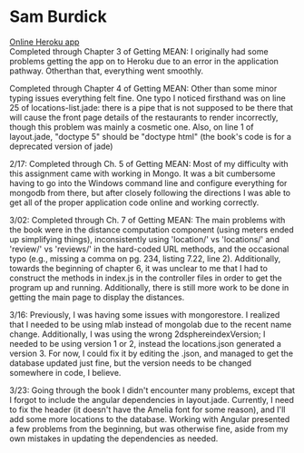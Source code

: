 # Sam Burdick

[Online Heroku app](https://stormy-everglades-97873.herokuapp.com/)  
Completed through Chapter 3 of Getting MEAN: I originally had some problems getting the app on to Heroku due to an error in the application pathway. Otherthan that, everything went smoothly.

Completed through Chapter 4 of Getting MEAN: Other than some minor typing issues everything felt fine. One typo I noticed firsthand was on line 25 of locations-list.jade: there is a pipe that is not supposed to be there that will cause the front page details of the restaurants to render incorrectly, though this problem was mainly a cosmetic one.
Also, on line 1 of layout.jade, "doctype 5" should be "doctype html" (the book's code is for a deprecated version of jade)

2/17: Completed through Ch. 5 of Getting MEAN: Most of my difficulty with this  assignment came with working in Mongo. It was a bit cumbersome having to go into the Windows command line and configure everything for mongodb from there, but after closely following the directions I was able to get all of the proper application code online and working correctly.

3/02: Completed through Ch. 7 of Getting MEAN: The main problems with the book were in the distance computation component (using meters ended up simplifying things), inconsistently using 'location/' vs 'locations/' and 'review/' vs 'reviews/' in the hard-coded URL methods, and the occasional typo (e.g., missing a comma on pg. 234, listing 7.22, line 2). Additionally, towards the beginning of chapter 6, it was unclear to me that I had to construct the methods in index.js in the controller files in order to get the program up and running. Additionally, there is still more work to be done in getting the main page to display the distances.

3/16: Previously, I was having some issues with mongorestore. I realized that I needed to be using mlab instead of mongolab due to the recent name change. Additionally, I was using the wrong 2dsphereindexVersion; I needed to be using version 1 or 2, instead the locations.json generated a version 3. For now, I could fix it by editing the .json, and managed to get the database updated just fine, but the version needs to be changed somewhere in code, I believe.

3/23: Going through the book I didn't encounter many problems, except that I forgot to include the angular dependencies in layout.jade. Currently, I need to fix the header (it doesn't have the Amelia font for some reason), and I'll add some more locations to the database. Working with Angular presented a few problems from the beginning, but was otherwise fine, aside from my own mistakes in updating the dependencies as needed.

